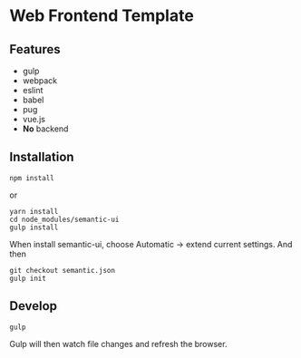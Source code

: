 # Web Frontend Template

## Features
* gulp
* webpack
* eslint
* babel
* pug
* vue.js
* __No__ backend

## Installation
```
npm install
```
or
```
yarn install
cd node_modules/semantic-ui
gulp install
```
When install semantic-ui, choose Automatic -> extend current settings.
And then 
```
git checkout semantic.json
gulp init
```

## Develop
```
gulp
```
Gulp will then watch file changes and refresh the browser.
